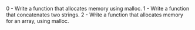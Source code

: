 0 - Write a function that allocates memory using malloc.
1 - Write a function that concatenates two strings.
2 - Write a function that allocates memory for an array, using malloc.
